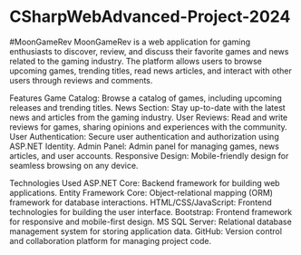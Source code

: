 # CSharpWebAdvanced-Project-2024

#MoonGameRev
MoonGameRev is a web application for gaming enthusiasts to discover, review, and discuss their favorite games and news related to the gaming industry. The platform allows users to browse upcoming games, trending titles, read news articles, and interact with other users through reviews and comments.

Features
Game Catalog: Browse a catalog of games, including upcoming releases and trending titles.
News Section: Stay up-to-date with the latest news and articles from the gaming industry.
User Reviews: Read and write reviews for games, sharing opinions and experiences with the community.
User Authentication: Secure user authentication and authorization using ASP.NET Identity.
Admin Panel: Admin panel for managing games, news articles, and user accounts.
Responsive Design: Mobile-friendly design for seamless browsing on any device.

Technologies Used
ASP.NET Core: Backend framework for building web applications.
Entity Framework Core: Object-relational mapping (ORM) framework for database interactions.
HTML/CSS/JavaScript: Frontend technologies for building the user interface.
Bootstrap: Frontend framework for responsive and mobile-first design.
MS SQL Server: Relational database management system for storing application data.
GitHub: Version control and collaboration platform for managing project code.
